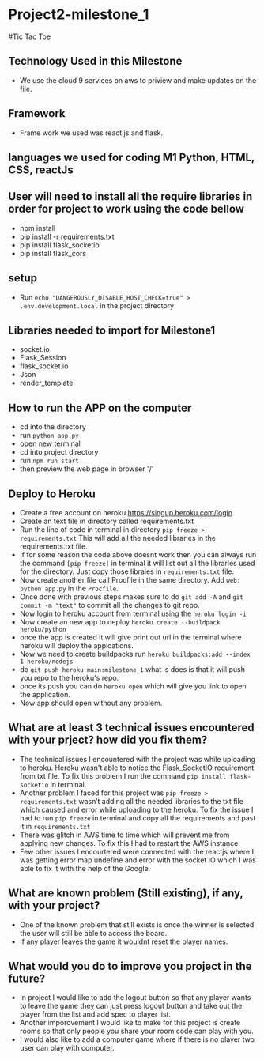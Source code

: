 # Project2-milestone_1

#Tic Tac Toe
## Technology Used in this Milestone
  - We use the cloud 9 services on aws to priview and make updates on the file.

## Framework 
  - Frame work we used was react js and flask.

## languages we used for coding M1 Python, HTML, CSS, reactJs

## User will need to install all the require libraries in order for project to work using the code bellow
  - npm install
  - pip install -r requirements.txt
  - pip install flask_socketio
  - pip install flask_cors
## setup
  - Run `echo "DANGEROUSLY_DISABLE_HOST_CHECK=true" > .env.development.local` in the project directory
## Libraries needed to import for Milestone1
  - socket.io
  - Flask_Session
  - flask_socket.io
  - Json
  - render_template

## How to run the APP on the computer
 - cd into the directory
 - run `python app.py`
 - open new terminal 
 - cd into project directory
 - run `npm run start`
 - then preview the web page in browser '/'

## Deploy to Heroku
 - Create a free account on heroku https://singup.heroku.com/login
 - Create an text file in directory called requirements.txt
 - Run the line of code in terminal in directory  `pip freeze > requirements.txt`  This will add all the needed libraries in the requirements.txt file.
 - If for some reason the code above doesnt work then you can always run the command `[pip freeze]` in terminal it will list out all the libraries used for the directory. Just copy those libraies in `requirements.txt` file.
 - Now create another file call Procfile in the same directory. Add `web: python app.py` in the `Procfile`.
 - Once done with previous steps makes sure to do `git add -A` and `git commit -m "text"` to commit all the changes to git repo.
 - Now login to heroku account from terminal using the `heroku login -i`
 - Now create an new app to deploy `heroku create --buildpack heroku/python`
 - once the app is created it will give print out url in the terminal where heroku will deploy the appications.
 - Now we need to create buildpacks run `heroku buildpacks:add --index 1 heroku/nodejs`
 - do `git push heroku main:milestone_1` what is does is that it will push you repo to the heroku's repo.
 - once its push you can do `heroku open` which will give you link to open the application.
 - Now app should open without any problem.

## What are at least 3 technical issues encountered with your prject? how did you fix them?
 - The technical issues I encountered with the project was while uploading to heroku. Heroku wasn't able to notice the Flask_SocketIO requirement from txt file. To fix this problem I run the command `pip install flask-socketio` in terminal.
 - Another problem I faced for this project was `pip freeze > requirements.txt` wasn’t adding all the needed libraries to the txt file which caused and error while uploading to the heroku. To fix the issue I had to run `pip freeze` in terminal and copy all the requirements and past it in `requirements.txt`
 - There was glitch in AWS time to time which will prevent me from applying new changes. To fix this I had to restart the AWS instance.
 - Few other issues I encourtered were connected with the reactjs where I was getting error map undefine and error with the socket IO which I was able to fix it with the help of the Google.

## What are known problem (Still existing), if any, with your project?
  - One of the known problem that still exists is once the winner is selected the user will still be able to access the board.
  - If any player leaves the game it wouldnt reset the player names.
  
## What would you do to improve you project in the future?
 - In project I would like to add the logout button so that any player wants to leave the game they can just press logout button and take out the player from the list and add spec to player list.
 - Another imporovement I would like to make for this project is create rooms so that only people you share your room code can play with you.
 - I would also like to add a computer game where if there is no player two user can play with computer.
 
 
 

